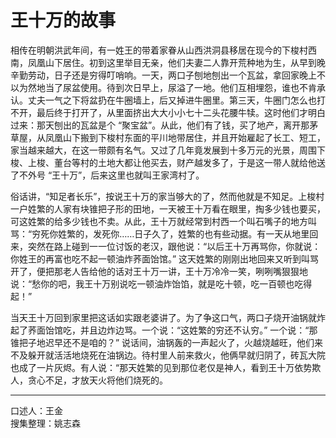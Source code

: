 # 王十万的故事

相传在明朝洪武年间，有一姓王的带着家眷从山西洪洞县移居在现今的下梭村西南，凤凰山下居住。初到这里举目无亲，他们夫妻二人靠开荒种地为生，从早到晚辛勤劳动，日子还是穷得叮哨响。一天，两口子刨地刨出一个瓦盆，拿回家晚上不以为然地当了尿盆使用。待到次日早上，尿溢了一地。他们互相埋怨，谁也不肯承认。丈夫一气之下将盆扔在牛圈墙上，后又掉进牛圈里。第三天，牛圈门怎么也打不开，最后终于打开了，从里面挤出大大小小七十二头花腰牛犊。这时他们才明白过来：那天刨出的瓦盆是个 “聚宝盆”。从此，他们有了钱，买了地产，离开那茅草屋，从凤凰山下搬到下梭村东面的平川地带居住，并且开始雇起了长工、短工，家当越来越大，在这一带颇有名气。又过了几年竟发展到十多万元的光景，周围下梭、上梭、董台等村的土地大都让他买去，财产越发多了，于是这一带人就给他送了不外号 “王十万”，后来这里也就叫王家湾村了。

俗话讲，“知足者长乐”，按说王十万的家当够大的了，然而他就是不知足。上梭村一户姓繁的人家有块锥把子形的田地，一天被王十万看在眼里，掏多少钱也要买，可这姓繁的给多少钱也不卖。从此，王十万就经常到村西一个叫石嘴子的地方叫骂：“穷死你姓繁的，发死你……日子久了，姓繁的也有些动据。有一天从地里回来，突然在路上碰到一一位讨饭的老汉，跟他说：“以后王十万再骂你，你就说：你姓王的再富也吃不起一顿油炸荞面饴馆。” 这天姓繁的刚刚出地回来又听到叫骂开了，便把那老人告给他的话对王十万一讲，王十万冷冷一笑，咧咧嘴狠狠地说：“愁你的吧，我王十万别说吃一顿油炸饴馅，就是吃十顿，吃一百顿也吃得起！”

当天王十万回到家里把这话如实跟老婆讲了。为了争这口气，两口子烧开油锅就炸起了荞面饴馆吃，并且边炸边骂。一个说：“这姓繁的穷还不认穷。” 一个说：“那锥把子地迟早还不是咱的？” 说话间，油锅轰的一声起火了，火越烧越旺，他们来不及躲开就活活地烧死在油锅边。待村里人前来救火，他俩早就归阴了，砖瓦大院也成了一片灰烬。有人说：“那天姓繁的见到那位老仅是神人，看到王十万依势欺人，贪心不足，才放天火将他们烧死的。

---

口述人：王金  
搜集整理：姚志森